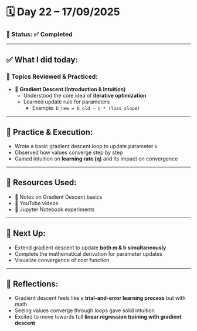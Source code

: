 # 🗓️ Day 22 – 17/09/2025  

### 📍 Status: ✅ Completed  

---

## ✅ What I did today:  

### 📌 Topics Reviewed & Practiced:  
- 🔻 **Gradient Descent (Introduction & Intuition)**  
  - Understood the core idea of **iterative optimization**  
  - Learned update rule for parameters  
    - Example: `b_new = b_old - η * (loss_slope)`  

---

## 🧩 Practice & Execution:  
- Wrote a basic gradient descent loop to update parameter `b`  
- Observed how values converge step by step  
- Gained intuition on **learning rate (η)** and its impact on convergence  

---

## 📘 Resources Used:  
- 📄 Notes on Gradient Descent basics  
- 🔗 YouTube videos  
- 🧪 Jupyter Notebook experiments  

---

## 🔄 Next Up:  
- Extend gradient descent to update **both m & b simultaneously**  
- Complete the mathematical derivation for parameter updates  
- Visualize convergence of cost function  

---

## 📝 Reflections:  
- Gradient descent feels like a **trial-and-error learning process** but with math  
- Seeing values converge through loops gave solid intuition  
- Excited to move towards full **linear regression training with gradient descent**  
